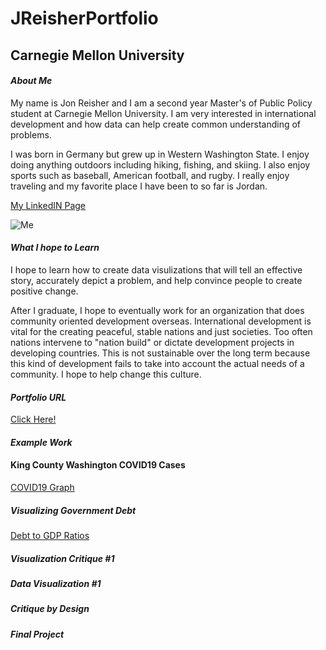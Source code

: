 # JReisherPortfolio
## **Carnegie Mellon University**

#### _About Me_

My name is Jon Reisher and I am a second year Master's of Public Policy student at Carnegie Mellon University. I am very interested in international development and how data can help create common understanding of problems. 

I was born in Germany but grew up in Western Washington State. I enjoy doing anything outdoors including hiking, fishing, and skiing. I also enjoy sports such as baseball, American football, and rugby. I really enjoy traveling and my favorite place I have been to so far is Jordan. 

[My LinkedIN Page](https://www.linkedin.com/in/jonathan-reisher-11a74767)

![Me](https://user-images.githubusercontent.com/89651677/132128299-876c49d6-d158-406c-b704-a31352409fd4.jpg)


#### _What I hope to Learn_

I hope to learn how to create data visulizations that will tell an effective story, accurately depict a problem, and help convince people to create positive change. 

After I graduate, I hope to eventually work for an organization that does community oriented development overseas. International development is vital for the creating peaceful, stable nations and just societies. Too often nations intervene to "nation build" or dictate development projects in developing countries. This is not sustainable over the long term because this kind of development fails to take into account the actual needs of a community. I hope to help change this culture. 

#### _Portfolio URL_
[Click Here!](https://github.com/Jonr1944/JReisherPortfolio)

#### _Example Work_

#### King County Washington COVID19 Cases

[COVID19 Graph](https://public.flourish.studio/visualisation/7205604/)

##### Visualizing Government Debt

[Debt to GDP Ratios](dataviz2.md)

##### Visualization Critique #1

##### Data Visualization #1

##### Critique by Design

##### Final Project

